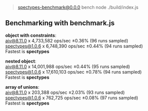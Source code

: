
> spectypes-benchmark@0.0.0 bench
> node ./build/index.js

## Benchmarking with benchmark.js
<b>object with constraints</b>:</br>
ajv@8.11.0 x 4,733,582 ops/sec ±0.36% (96 runs sampled)</br>
spectypes@1.0.6 x 6,748,390 ops/sec ±0.44% (94 runs sampled)</br>
Fastest is <b>spectypes</b>

<b>nested object</b>:</br>
ajv@8.11.0 x 14,001,988 ops/sec ±0.44% (95 runs sampled)</br>
spectypes@1.0.6 x 17,610,103 ops/sec ±0.78% (94 runs sampled)</br>
Fastest is <b>spectypes</b>

<b>array of unions</b>:</br>
ajv@8.11.0 x 203,388 ops/sec ±2.03% (93 runs sampled)</br>
spectypes@1.0.6 x 762,725 ops/sec ±0.08% (97 runs sampled)</br>
Fastest is <b>spectypes</b>


